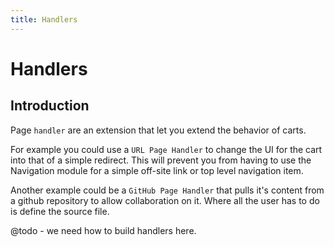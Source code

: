 ```yaml
---
title: Handlers
---
```


# Handlers

<div class="documentation__toc"></div>

## Introduction

Page `handler` are an extension that let you extend the behavior of carts.

For example you could use a `URL Page Handler` to change the UI for the cart into that of a simple redirect. This will prevent you from having to use the Navigation module for a simple off-site link or top level navigation item.

Another example could be a `GitHub Page Handler` that pulls it's content from a github repository to allow collaboration on it. Where all the user has to do is define the source file.

@todo - we need how to build handlers here.
